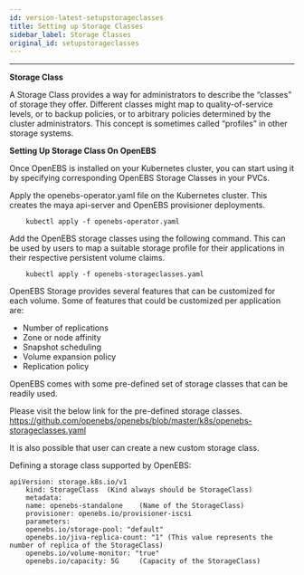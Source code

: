 ```yaml
---
id: version-latest-setupstorageclasses
title: Setting up Storage Classes
sidebar_label: Storage Classes
original_id: setupstorageclasses
---
```


------

**Storage Class**

A Storage Class provides a way for administrators to describe the “classes” of storage they offer. Different classes might map to quality-of-service levels, or to backup policies, or to arbitrary policies determined by the cluster administrators. This concept is sometimes called “profiles” in other storage systems.

**Setting Up Storage Class On OpenEBS**

Once OpenEBS is installed on your Kubernetes cluster, you can start using it by specifying corresponding OpenEBS Storage Classes in your PVCs.

Apply the openebs-operator.yaml file on the Kubernetes cluster. This creates the maya api-server and OpenEBS provisioner deployments.

		kubectl apply -f openebs-operator.yaml

Add the OpenEBS storage classes using the following command. This can be used by users to map a suitable storage profile for their applications in their respective persistent volume claims.

		kubectl apply -f openebs-storageclasses.yaml

OpenEBS Storage provides several features that can be customized for each volume. Some of features that could be customized per application are:

- Number of replications
- Zone or node affinity
- Snapshot scheduling
- Volume expansion policy
- Replication policy

OpenEBS comes with some pre-defined set of storage classes that can be readily used.

Please visit the below link for the pre-defined storage classes.
https://github.com/openebs/openebs/blob/master/k8s/openebs-storageclasses.yaml


It is also possible that user can create a new custom storage class.

Defining a storage class supported by OpenEBS:

```
apiVersion: storage.k8s.io/v1
	kind: StorageClass 	(Kind always should be StorageClass)
	metadata:
   	name: openebs-standalone 	(Name of the StorageClass)
	provisioner: openebs.io/provisioner-iscsi
	parameters:
  	openebs.io/storage-pool: "default"
  	openebs.io/jiva-replica-count: "1" (This value represents the number of replica of the StorageClass)
  	openebs.io/volume-monitor: "true"
  	openebs.io/capacity: 5G 	(Capacity of the StorageClass)


```









<!-- Hotjar Tracking Code for https://docs.openebs.io -->
<script>
   (function(h,o,t,j,a,r){
       h.hj=h.hj||function(){(h.hj.q=h.hj.q||[]).push(arguments)};
       h._hjSettings={hjid:785693,hjsv:6};
       a=o.getElementsByTagName('head')[0];
       r=o.createElement('script');r.async=1;
       r.src=t+h._hjSettings.hjid+j+h._hjSettings.hjsv;
       a.appendChild(r);
   })(window,document,'https://static.hotjar.com/c/hotjar-','.js?sv=');
</script>
